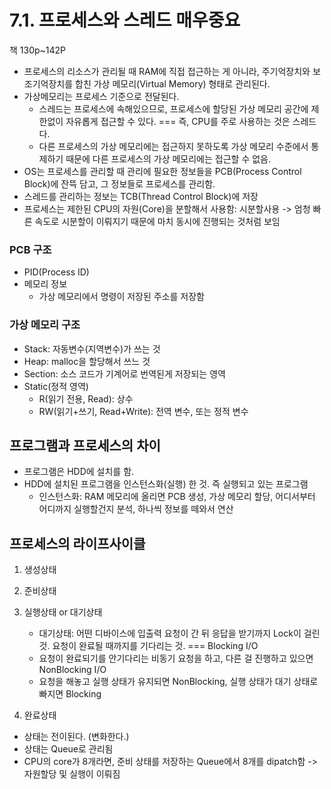 # 7.1. 프로세스와 스레드 매우중요

책 130p~142P

- 프로세스의 리소스가 관리될 때 RAM에 직접 접근하는 게 아니라, 주기억장치와 보조기억장치를 합친 가상 메모리(Virtual Memory) 형태로 관리된다.
- 가상메모리는 프로세스 기준으로 전달된다.
  - 스레드는 프로세스에 속해있으므로, 프로세스에 할당된 가상 메모리 공간에 제한없이 자유롭게 접근할 수 있다. === 즉, CPU를 주로 사용하는 것은 스레드다.
  - 다른 프로세스의 가상 메모리에는 접근하지 못하도록 가상 메모리 수준에서 통제하기 때문에 다른 프로세스의 가상 메모리에는 접근할 수 없음.
- OS는 프로세스를 관리할 때 관리에 필요한 정보들을 PCB(Process Control Block)에 잔뜩 담고, 그 정보들로 프로세스를 관리함.
- 스레드를 관리하는 정보는 TCB(Thread Control Block)에 저장
- 프로세스는 제한된 CPU의 자원(Core)을 분할해서 사용함: 시분할사용 -> 엄청 빠른 속도로 시분할이 이뤄지기 때문에 마치 동시에 진행되는 것처럼 보임

### PCB 구조

- PID(Process ID)
- 메모리 정보
  - 가상 메모리에서 명령이 저장된 주소를 저장함

### 가상 메모리 구조

- Stack: 자동변수(지역변수)가 쓰는 것
- Heap: malloc을 할당해서 쓰느 것
- Section: 소스 코드가 기계어로 번역된게 저장되는 영역
- Static(정적 영역)
  - R(읽기 전용, Read): 상수
  - RW(읽기+쓰기, Read+Write): 전역 변수, 또는 정적 변수

## 프로그램과 프로세스의 차이

- 프로그램은 HDD에 설치를 함.
- HDD에 설치된 프로그램을 인스턴스화(실행) 한 것. 즉 실행되고 있는 프로그램
  - 인스턴스화: RAM 메모리에 올리면 PCB 생성, 가상 메모리 할당, 어디서부터 어디까지 실행할건지 분석, 하나씩 정보를 떼와서 연산

## 프로세스의 라이프사이클

1. 생성상태
2. 준비상태
3. 실행상태 or 대기상태

   - 대기상태: 어떤 디바이스에 입출력 요청이 간 뒤 응답을 받기까지 Lock이 걸린 것. 요청이 완료될 때까지를 기다리는 것. === Blocking I/O
   - 요청이 완료되기를 안기다리는 비동기 요청을 하고, 다른 걸 진행하고 있으면 NonBlocking I/O
   - 요청을 해놓고 실행 상태가 유지되면 NonBlocking, 실행 상태가 대기 상태로 빠지면 Blocking

4. 완료상태

- 상태는 전이된다. (변화한다.)
- 상태는 Queue로 관리됨
- CPU의 core가 8개라면, 준비 상태를 저장하는 Queue에서 8개를 dipatch함 -> 자원할당 및 실행이 이뤄짐
